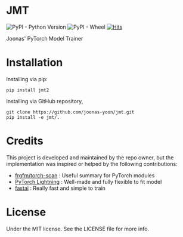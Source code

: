 # JMT

![PyPI - Python Version](https://img.shields.io/pypi/pyversions/jmt2?style=flat-square) ![PyPI - Wheel](https://img.shields.io/pypi/wheel/jmt2?style=flat-square) [![Hits](https://hits.seeyoufarm.com/api/count/incr/badge.svg?url=https%3A%2F%2Fgithub.com%2Fjoonas-yoon%2Fjmt)](https://hits.seeyoufarm.com&style=flat-square)

Joonas' PyTorch Model Trainer

# Installation

Installing via pip:

```
pip install jmt2
```

Installing via GitHub repository,

```
git clone https://github.com/joonas-yoon/jmt.git
pip install -e jmt/.
```

# Credits

This project is developed and maintained by the repo owner, but the implementation was inspired or helped by the following contributions:

- [frgfm/torch-scan](https://github.com/frgfm/torch-scan) : Useful summary for PyTorch modules
- [PyTorch Lightning](https://www.pytorchlightning.ai/) : Well-made and fully flexible to fit model
- [fastai](https://docs.fast.ai/) : Really fast and simple to train

# License

Under the MIT license. See the LICENSE file for more info.
